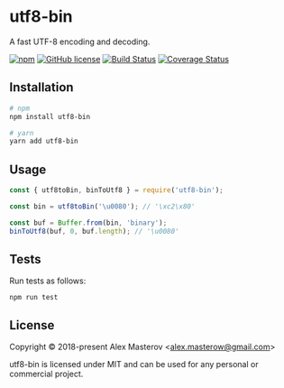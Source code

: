 # utf8-bin

A fast UTF-8 encoding and decoding.

[![npm](https://img.shields.io/npm/v/utf8-bin.svg)](https://www.npmjs.com/package/utf8-bin)
[![GitHub license](https://img.shields.io/badge/license-MIT-blue.svg)](LICENSE)
[![Build Status](https://travis-ci.org/AlexMasterov/utf8-bin.js.svg)](https://travis-ci.org/AlexMasterov/utf8-bin.js)
[![Coverage Status](https://coveralls.io/repos/github/AlexMasterov/utf8-bin.js/badge.svg?branch=master)](https://coveralls.io/github/AlexMasterov/utf8-bin.js?branch=master)

## Installation

```sh
# npm
npm install utf8-bin

# yarn
yarn add utf8-bin
```

## Usage

```javascript
const { utf8toBin, binToUtf8 } = require('utf8-bin');

const bin = utf8toBin('\u0080'); // '\xc2\x80'

const buf = Buffer.from(bin, 'binary');
binToUtf8(buf, 0, buf.length); // '\u0080'
```

## Tests

Run tests as follows:

```
npm run test
```

## License

Copyright &#169; 2018-present Alex Masterov &lt;alex.masterow@gmail.com&gt;

utf8-bin is licensed under MIT and can be used for any personal or commercial project.
